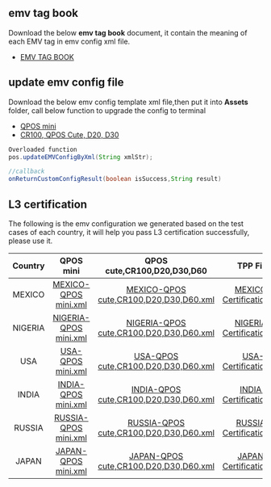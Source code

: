 ## emv tag book

Download the below **emv tag book** document, it contain the meaning of each EMV tag in emv config xml file. 
- [EMV TAG BOOK](https://drive.google.com/file/d/1Ui4O2dQFKf_zzxfGzZWxqSmJCJHhSoxC/view?usp=share_link)

## update emv config file

Download the below emv config template xml file,then put it into **Assets** folder, call below function to upgrade the config to terminal
- [QPOS mini](https://drive.google.com/file/d/1Osicc8ta-RiveneFA0xBigxyt9c_EhuX/view?usp=sharing) 
- [CR100, QPOS Cute, D20, D30](https://drive.google.com/file/d/10JRdrtES4nC1MvcGxa3FXWaRSt3KoXRc/view?usp=sharing)

``` java
Overloaded function
pos.updateEMVConfigByXml(String xmlStr);

//callback
onReturnCustomConfigResult(boolean isSuccess,String result)

```
## L3 certification

The following is the emv configuration we generated based on the test cases of each country, it will help you pass L3 certification successfully, please use it.


|     Country     |        QPOS mini         |            QPOS cute,CR100,D20,D30,D60              |       TPP File       |
|      :--:       |          :---:           |               :---:                             |        :---:         |
|     MEXICO      |       [MEXICO-QPOS mini.xml](https://drive.google.com/file/d/1CaksVjo6EfCHO9NGBX2dcC1GIrrG1_Wm/view?usp=sharing)   |            [MEXICO-QPOS cute,CR100,D20,D30,D60.xml](https://drive.google.com/file/d/1C-E0qPG8JrElrAl4yuxn387zmJJTObGI/view?usp=sharing)       |         [MEXICO-Certification.tpp](https://drive.google.com/file/d/1CiHGO8ee1R8W2u1_D3roaTZgGbFE5m_x/view?usp=sharing)            |
|    NIGERIA      |       [NIGERIA-QPOS mini.xml](https://drive.google.com/file/d/1keRw5dZqOm7qc56K-dIyf1EGqFvF7lqR/view?usp=sharing)  |            [NIGERIA-QPOS cute,CR100,D20,D30,D60.xml](https://drive.google.com/file/d/1LEAOYdOTg6SoVMcxb6vhwjtXrZt0nDT-/view?usp=sharing)      |       [NIGERIA-Certification.tpp](https://drive.google.com/file/d/19MoKzab0_pKvMGpatSt1DnTscqW4sgd0/view?usp=sharing)          |
|    USA      |       [USA-QPOS mini.xml](https://drive.google.com/file/d/1J_aEnQIDyaeGGv7Ql3jCVxv811p_9ID2/view?usp=sharing)  |            [USA-QPOS cute,CR100,D20,D30,D60.xml](https://drive.google.com/file/d/16sKNysCJEuhP7tstGKK48mmVZ-1XSJFT/view?usp=sharing)      |       [USA-Certification.tpp](https://drive.google.com/file/d/1XAoVmf10mLi9bsY0gPEXP_cz-rmIMR29/view?usp=sharing)          |
|    INDIA      |       [INDIA-QPOS mini.xml](https://drive.google.com/file/d/1wK-lsDrR6Czl4Et6jKFp-zoJEK_ogtsH/view?usp=sharing)  |            [INDIA-QPOS cute,CR100,D20,D30,D60.xml](https://drive.google.com/file/d/1X6G8qjv3Yfxdid31SgV4MKt-PyhlssRq/view?usp=sharing)      |       [INDIA-Certification.tpp](https://drive.google.com/file/d/1iNNyguczUxD4t-yWKd9oBGQQbd7wX_X0/view?usp=sharing)          |
|    RUSSIA      |       [RUSSIA-QPOS mini.xml](https://drive.google.com/file/d/1BO4GJin5FbRmAeP1gXQYwKLjmetNxZVm/view?usp=sharing)  |            [RUSSIA-QPOS cute,CR100,D20,D30,D60.xml](https://drive.google.com/file/d/1DnqLptWGwl7MZwQd-ha8po-7zjNuOMoX/view?usp=sharing)      |       [RUSSIA-Certification.tpp](https://drive.google.com/file/d/1NxL2CkdQxlV2SSj9CjdhkgwaO6MsKVA0/view?usp=sharing)          |
|    JAPAN      |       [JAPAN-QPOS mini.xml](https://drive.google.com/file/d/1yqH8Yw1IewfuzoV3B_tjc7OqCLW_di7y/view?usp=sharing)  |            [JAPAN-QPOS cute,CR100,D20,D30,D60.xml](https://drive.google.com/file/d/1ue9RNMKHhOgYMbUeiPrkNgQ1VGINMV8e/view?usp=sharing)      |       [JAPAN-Certification.tpp](https://drive.google.com/file/d/1ZW_6LqFkFkX4XDjSwavGrJTEHFKfwJir/view?usp=sharing)          |
